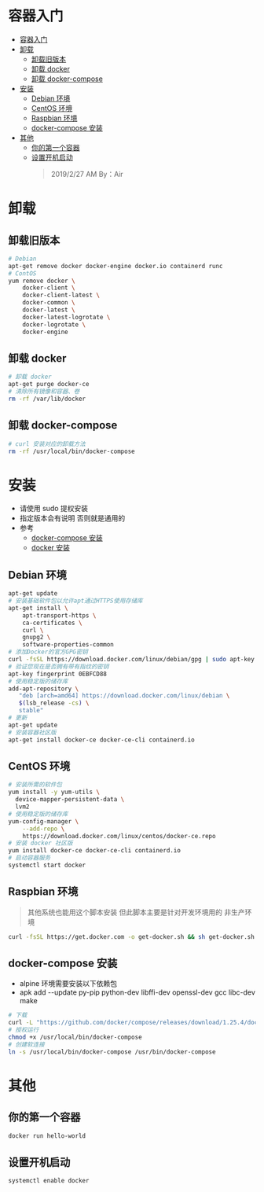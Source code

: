 # 容器入门

- [容器入门](#容器入门)
- [卸载](#卸载)
  - [卸载旧版本](#卸载旧版本)
  - [卸载 docker](#卸载-docker)
  - [卸载 docker-compose](#卸载-docker-compose)
- [安装](#安装)
  - [Debian 环境](#debian-环境)
  - [CentOS 环境](#centos-环境)
  - [Raspbian 环境](#raspbian-环境)
  - [docker-compose 安装](#docker-compose-安装)
- [其他](#其他)
  - [你的第一个容器](#你的第一个容器)
  - [设置开机启动](#设置开机启动)
    > 2019/2/27 AM By：Air

# 卸载

## 卸载旧版本

```bash
# Debian
apt-get remove docker docker-engine docker.io containerd runc
# ContOS
yum remove docker \
    docker-client \
    docker-client-latest \
    docker-common \
    docker-latest \
    docker-latest-logrotate \
    docker-logrotate \
    docker-engine
```

## 卸载 docker

```bash
# 卸载 docker
apt-get purge docker-ce
# 清除所有镜像和容器、卷
rm -rf /var/lib/docker
```

## 卸载 docker-compose

```bash
# curl 安装对应的卸载方法
rm -rf /usr/local/bin/docker-compose
```

# 安装

- 请使用 sudo 提权安装
- 指定版本会有说明 否则就是通用的
- 参考
  - [docker-compose 安装](https://docs.docker.com/compose/install/)
  - [docker 安装](https://docs.docker.com/install/linux/docker-ce/debian/#install-using-the-convenience-script)

## Debian 环境

```bash
apt-get update
# 安装基础软件包以允许apt通过HTTPS使用存储库
apt-get install \
    apt-transport-https \
    ca-certificates \
    curl \
    gnupg2 \
    software-properties-common
# 添加Docker的官方GPG密钥
curl -fsSL https://download.docker.com/linux/debian/gpg | sudo apt-key add -
# 验证您现在是否拥有带有指纹的密钥
apt-key fingerprint 0EBFCD88
# 使用稳定版的储存库
add-apt-repository \
   "deb [arch=amd64] https://download.docker.com/linux/debian \
   $(lsb_release -cs) \
   stable"
# 更新
apt-get update
# 安装容器社区版
apt-get install docker-ce docker-ce-cli containerd.io
```

## CentOS 环境

```bash
# 安装所需的软件包
yum install -y yum-utils \
  device-mapper-persistent-data \
  lvm2
# 使用稳定版的储存库
yum-config-manager \
    --add-repo \
    https://download.docker.com/linux/centos/docker-ce.repo
# 安装 docker 社区版
yum install docker-ce docker-ce-cli containerd.io
# 启动容器服务
systemctl start docker
```

## Raspbian 环境

> 其他系统也能用这个脚本安装 但此脚本主要是针对开发环境用的 非生产环境

```bash
curl -fsSL https://get.docker.com -o get-docker.sh && sh get-docker.sh
```

## docker-compose 安装

- alpine 环境需要安装以下依赖包
- apk add --update py-pip python-dev libffi-dev openssl-dev gcc libc-dev make

```bash
# 下载
curl -L "https://github.com/docker/compose/releases/download/1.25.4/docker-compose-$(uname -s)-$(uname -m)" -o /usr/local/bin/docker-compose
# 授权运行
chmod +x /usr/local/bin/docker-compose
# 创建软连接
ln -s /usr/local/bin/docker-compose /usr/bin/docker-compose
```

# 其他

## 你的第一个容器

```bash
docker run hello-world
```

## 设置开机启动

```bash
systemctl enable docker
```
